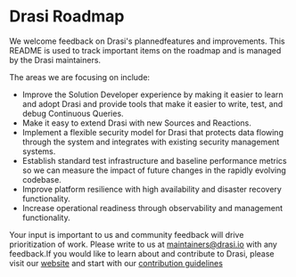 # Drasi Roadmap

We welcome feedback on Drasi's plannedfeatures and improvements. This README is used to track important items on the roadmap and is managed by the Drasi maintainers.
 
The areas we are focusing on include:

* Improve the Solution Developer experience by making it easier to learn and adopt Drasi and provide tools that make it easier to write, test, and debug Continuous Queries.
* Make it easy to extend Drasi with new Sources and Reactions.
* Implement a flexible security model for Drasi that protects data flowing through the system and integrates with existing security management systems.
* Establish standard test infrastructure and baseline performance metrics so we can measure the impact of future changes in the rapidly evolving codebase.
* Improve platform resilience with high availability and disaster recovery functionality.
* Increase operational readiness through observability and management functionality.
 
 
Your input is important to us and community feedback will drive prioritization of work. Please write to us at maintainers@drasi.io with any feedback.If you would like to learn about and contribute to Drasi, please visit our [website](https://drasi.io) and start with our [contribution guidelines](https://github.com/drasi-project/drasi-platform/blob/main/CONTRIBUTING.md)
